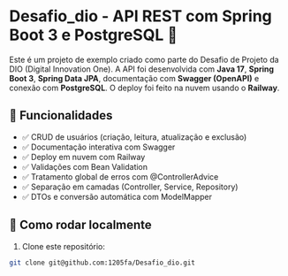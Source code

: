 # Desafio_dio - API REST com Spring Boot 3 e PostgreSQL 🚀

Este é um projeto de exemplo criado como parte do Desafio de Projeto da DIO (Digital Innovation One). A API foi desenvolvida com **Java 17**, **Spring Boot 3**, **Spring Data JPA**, documentação com **Swagger (OpenAPI)** e conexão com **PostgreSQL**. O deploy foi feito na nuvem usando o **Railway**.

## 📌 Funcionalidades
- ✅ CRUD de usuários (criação, leitura, atualização e exclusão)
- ✅ Documentação interativa com Swagger
- ✅ Deploy em nuvem com Railway
- ✅ Validações com Bean Validation
- ✅ Tratamento global de erros com @ControllerAdvice
- ✅ Separação em camadas (Controller, Service, Repository)
- ✅ DTOs e conversão automática com ModelMapper

## 🧪 Como rodar localmente

1. Clone este repositório:
```bash
git clone git@github.com:1205fa/Desafio_dio.git
